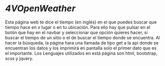 # _4VOpenWeather_
Esta página web te dice el tiempo (en inglés) en el que puedes buscar que tiempo hace en x lugar o en tu ubicación.
Para ello hay que pulsar en el botón que hay en el navbar y seleccionar que opción quieres hacer, si buscar el tiempo de un sitio o el de buscar el tiempo donde se encuentra.
Al hacer la búsqueda, la página hara una llamada de tipo get a la api donde se encuentran los datos y los imprimirá en pantalla solo el primer dato que es el importante.
Los Lenguajes utilizados en está página son html, bootstrap, scss y jquery.